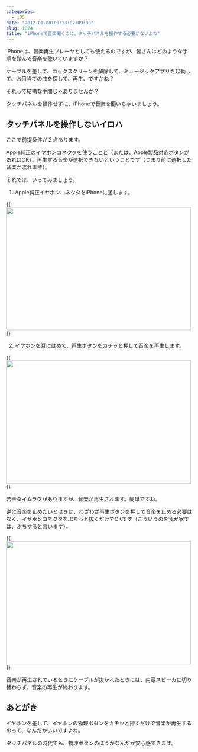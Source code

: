 ```yaml
---
categories:
  - iOS
date: "2012-01-08T09:13:02+09:00"
slug: 1874
title: "iPhoneで音楽聞くのに、タッチパネルを操作する必要がないよね"
---
```


iPhoneは、音楽再生プレーヤとしても使えるのですが、皆さんはどのような手順を踏んで音楽を聴いていますか？

ケーブルを差して、ロックスクリーンを解除して、ミュージックアプリを起動して、お目当ての曲を探して、再生、ですかね？

それって結構な手間じゃありませんか？

タッチパネルを操作せずに、iPhoneで音楽を聞いちゃいましょう。

## タッチパネルを操作しないイロハ

ここで前提条件が２点あります。

Apple純正のイヤホンコネクタを使うことと（または、Apple製品対応ボタンがあればOK）、再生する音楽が選択できないということです（つまり前に選択した音楽が流れます）。

それでは、いってみましょう。

1. Apple純正イヤホンコネクタをiPhoneに差します。

{{<img alt="" src="/images/2012/01/1874_1.jpg" width="500" height="332">}}

2. イヤホンを耳にはめて、再生ボタンをカチッと押して音楽を再生します。

{{<img alt="" src="/images/2012/01/1874_2.jpg" width="500" height="332">}}

若干タイムラグがありますが、音楽が再生されます。簡単ですね。

逆に音楽を止めたいとはきは、わざわざ再生ボタンを押して音楽を止める必要はなく、イヤホンコネクタをぶちっと抜くだけでOKです（こういうのを我が家では、ぶちすると言います）。

{{<img alt="" src="/images/2012/01/1874_3.jpg" width="500" height="332">}}

音楽が再生されているときにケーブルが抜かれたときには、内蔵スピーカに切り替わらず、音楽の再生が終わります。

## あとがき

イヤホンを差して、イヤホンの物理ボタンをカチッと押すだけで音楽が再生するのって、なんだかいいですよね。

タッチパネルの時代でも、物理ボタンのほうがなんだか安心感できます。
